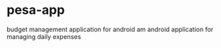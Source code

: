# pesa-app
budget management application for android
am android application for managing daily expenses
